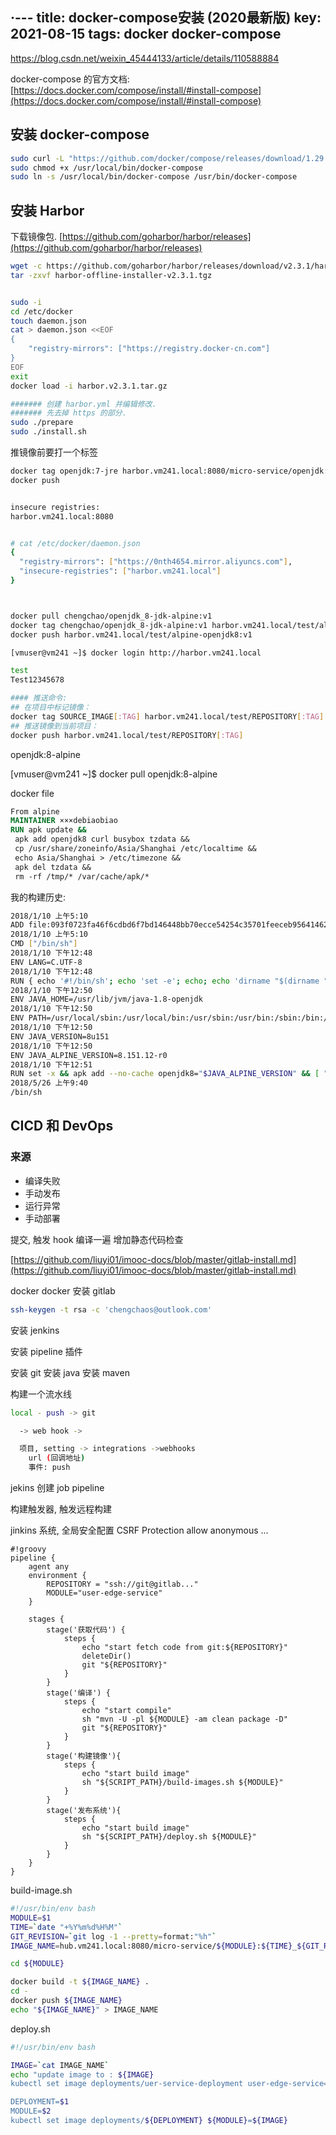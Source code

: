 ·---
title: docker-compose安装 (2020最新版)
key: 2021-08-15
tags: docker docker-compose
---

https://blog.csdn.net/weixin_45444133/article/details/110588884

docker-compose 的官方文档: [https://docs.docker.com/compose/install/#install-compose](https://docs.docker.com/compose/install/#install-compose)

## 安装 docker-compose

```bash
sudo curl -L "https://github.com/docker/compose/releases/download/1.29.2/docker-compose-$(uname -s)-$(uname -m)" -o /usr/local/bin/docker-compose
sudo chmod +x /usr/local/bin/docker-compose
sudo ln -s /usr/local/bin/docker-compose /usr/bin/docker-compose
```

## 安装 Harbor

下载镜像包. [https://github.com/goharbor/harbor/releases](https://github.com/goharbor/harbor/releases)

```bash
wget -c https://github.com/goharbor/harbor/releases/download/v2.3.1/harbor-offline-installer-v2.3.1.tgz
tar -zxvf harbor-offline-installer-v2.3.1.tgz


sudo -i
cd /etc/docker
touch daemon.json
cat > daemon.json <<EOF
{
    "registry-mirrors": ["https://registry.docker-cn.com"]
}
EOF
exit
docker load -i harbor.v2.3.1.tar.gz

####### 创建 harbor.yml 并编辑修改.
####### 先去掉 https 的部分.
sudo ./prepare
sudo ./install.sh
```

推镜像前要打一个标签

```bash
docker tag openjdk:7-jre harbor.vm241.local:8080/micro-service/openjdk:7-jre
docker push


insecure registries:
harbor.vm241.local:8080


# cat /etc/docker/daemon.json
{
  "registry-mirrors": ["https://0nth4654.mirror.aliyuncs.com"],
  "insecure-registries": ["harbor.vm241.local"]
}



docker pull chengchao/openjdk_8-jdk-alpine:v1
docker tag chengchao/openjdk_8-jdk-alpine:v1 harbor.vm241.local/test/alpine-openjdk8:v1
docker push harbor.vm241.local/test/alpine-openjdk8:v1

[vmuser@vm241 ~]$ docker login http://harbor.vm241.local

test
Test12345678

#### 推送命令:
## 在项目中标记镜像： 
docker tag SOURCE_IMAGE[:TAG] harbor.vm241.local/test/REPOSITORY[:TAG]
## 推送镜像到当前项目： 
docker push harbor.vm241.local/test/REPOSITORY[:TAG]
```

openjdk:8-alpine

[vmuser@vm241 ~]$ docker pull openjdk:8-alpine

docker file

```dockerfile
From alpine
MAINTAINER ×××debiaobiao
RUN apk update && 
 apk add openjdk8 curl busybox tzdata && 
 cp /usr/share/zoneinfo/Asia/Shanghai /etc/localtime && 
 echo Asia/Shanghai > /etc/timezone && 
 apk del tzdata && 
 rm -rf /tmp/* /var/cache/apk/*

```

我的构建历史:

```sh
2018/1/10 上午5:10
ADD file:093f0723fa46f6cdbd6f7bd146448bb70ecce54254c35701feeceb956414622f in /
2018/1/10 上午5:10
CMD ["/bin/sh"]
2018/1/10 下午12:48
ENV LANG=C.UTF-8
2018/1/10 下午12:48
RUN { echo '#!/bin/sh'; echo 'set -e'; echo; echo 'dirname "$(dirname "$(readlink -f "$(which javac || which java)")")"'; } > /usr/local/bin/docker-java-home && chmod +x /usr/local/bin/docker-java-home
2018/1/10 下午12:50
ENV JAVA_HOME=/usr/lib/jvm/java-1.8-openjdk
2018/1/10 下午12:50
ENV PATH=/usr/local/sbin:/usr/local/bin:/usr/sbin:/usr/bin:/sbin:/bin:/usr/lib/jvm/java-1.8-openjdk/jre/bin:/usr/lib/jvm/java-1.8-openjdk/bin
2018/1/10 下午12:50
ENV JAVA_VERSION=8u151
2018/1/10 下午12:50
ENV JAVA_ALPINE_VERSION=8.151.12-r0
2018/1/10 下午12:51
RUN set -x && apk add --no-cache openjdk8="$JAVA_ALPINE_VERSION" && [ "$JAVA_HOME" = "$(docker-java-home)" ]
2018/5/26 上午9:40
/bin/sh
```

## CICD 和 DevOps

### 来源

- 编译失败
- 手动发布
- 运行异常
- 手动部署


提交, 触发 hook 编译一遍
增加静态代码检查

[https://github.com/liuyi01/imooc-docs/blob/master/gitlab-install.md](https://github.com/liuyi01/imooc-docs/blob/master/gitlab-install.md)

docker docker 安装 gitlab

```bash
ssh-keygen -t rsa -c 'chengchaos@outlook.com'
```

安装 jenkins

安装 pipeline 插件

安装 git
安装 java
安装 maven

构建一个流水线

```sh
local - push -> git

  -> web hook ->

  项目, setting -> integrations ->webhooks
    url (回调地址)
    事件: push
```

jekins 创建 job pipeline

构建触发器, 触发远程构建

jinkins 系统, 全局安全配置  CSRF Protection
allow anonymous ...

```grovvy
#!groovy
pipeline {
    agent any
    environment {
        REPOSITORY = "ssh://git@gitlab..."
        MODULE="user-edge-service"
    }

    stages {
        stage('获取代码') {
            steps {
                echo "start fetch code from git:${REPOSITORY}"
                deleteDir()
                git "${REPOSITORY}"
            }
        }
        stage('编译') {
            steps {
                echo "start compile"
                sh "mvn -U -pl ${MODULE} -am clean package -D"
                git "${REPOSITORY}"
            }
        }
        stage('构建镜像'){
            steps {
                echo "start build image"
                sh "${SCRIPT_PATH}/build-images.sh ${MODULE}"
            }
        }
        stage('发布系统'){
            steps {
                echo "start build image"
                sh "${SCRIPT_PATH}/deploy.sh ${MODULE}"
            }
        }
    }
}

```

build-image.sh

```bash
#!/usr/bin/env bash
MODULE=$1
TIME=`date "+%Y%m%d%H%M"`
GIT_REVISION=`git log -1 --pretty=format:"%h"`
IMAGE_NAME=hub.vm241.local:8080/micro-service/${MODULE}:${TIME}_${GIT_REVISION}

cd ${MODULE}

docker build -t ${IMAGE_NAME} .
cd -
docker push ${IMAGE_NAME}
echo "${IMAGE_NAME}" > IMAGE_NAME
```

deploy.sh

```bash
#!/usr/bin/env bash

IMAGE=`cat IMAGE_NAME`
echo "update image to : ${IMAGE}
kubectl set image deployments/uer-service-deployment user-edge-service=${IMAGE}

DEPLOYMENT=$1
MODULE=$2
kubectl set image deployments/${DEPLOYMENT} ${MODULE}=${IMAGE}
```


